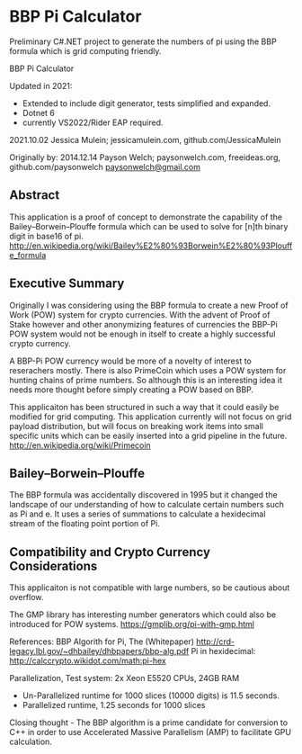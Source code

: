 BBP Pi Calculator
===============

Preliminary C#.NET project to generate the numbers of pi using the BBP formula which is grid computing friendly.

BBP Pi Calculator

Updated in 2021:
- Extended to include digit generator, tests simplified and expanded.
- Dotnet 6
- currently VS2022/Rider EAP required.

2021.10.02
Jessica Mulein; jessicamulein.com, github.com/JessicaMulein

Originally by:
2014.12.14
Payson Welch; paysonwelch.com, freeideas.org, github.com/paysonwelch
paysonwelch@gmail.com

Abstract
--------------------------
This application is a proof of concept to demonstrate the capability of the 
Bailey–Borwein–Plouffe formula which can be used to solve for [n]th binary 
digit in base16 of pi.
http://en.wikipedia.org/wiki/Bailey%E2%80%93Borwein%E2%80%93Plouffe_formula

Executive Summary
--------------------------------------------------------
Originally I was considering using the BBP formula to create a new Proof of
Work (POW) system for crypto currencies. With the advent of Proof of Stake
however and other anonymizing features of currencies the BBP-Pi POW system
would not be enough in itself to create a highly successful crypto currency.

A BBP-Pi POW currency would be more of a novelty of interest to reserachers
mostly. There is also PrimeCoin which uses a POW system for hunting chains
of prime numbers. So although this is an interesting idea it needs more
thought before simply creating a POW based on BBP.

This applicaiton has been structured in such a way that it could easily be
modified for grid computing. This application currently will not focus on 
grid payload distribution, but will focus on breaking work items
into small specific units which can be easily inserted into a grid pipeline
in the future.
http://en.wikipedia.org/wiki/Primecoin
 
Bailey–Borwein–Plouffe 
--------------------------------------------------------
The BBP formula was accidentally discovered in 1995 but it changed the 
landscape of our understanding of how to calculate certain numbers such
as Pi and e. It uses a series of summations to calculate a hexidecimal 
stream of the floating point portion of Pi.

Compatibility and Crypto Currency Considerations
--------------------------------------------------------
This applicaiton is not compatible with large numbers, so be cautious about
overflow.

The GMP library has interesting number generators which could also be 
introduced for POW systems.
https://gmplib.org/pi-with-gmp.html

References: 
BBP Algorith for Pi, The (Whitepaper) http://crd-legacy.lbl.gov/~dhbailey/dhbpapers/bbp-alg.pdf
Pi in hexidecimal: http://calccrypto.wikidot.com/math:pi-hex

Parallelization, Test system: 2x Xeon E5520 CPUs, 24GB RAM
- Un-Parallelized runtime for 1000 slices (10000 digits) is 11.5 seconds.
- Parallelized runtime, 1.25 seconds for 1000 slices

Closing thought - The BBP algorithm is a prime candidate for conversion to 
C++ in order to use Accelerated Massive Parallelism (AMP) to facilitate 
GPU calculation.
